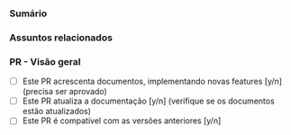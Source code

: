 <!--
- Certifique-se de ler e entender nossas diretrizes de contribuição;
-->

### Sumário

### Assuntos relacionados

### PR - Visão geral

- [ ] Este PR acrescenta documentos, implementando novas features [y/n] (precisa ser aprovado)
- [ ] Este PR atualiza a documentação [y/n] (verifique se os documentos estão atualizados)
- [ ] Este PR é compatível com as versões anteriores [y/n]